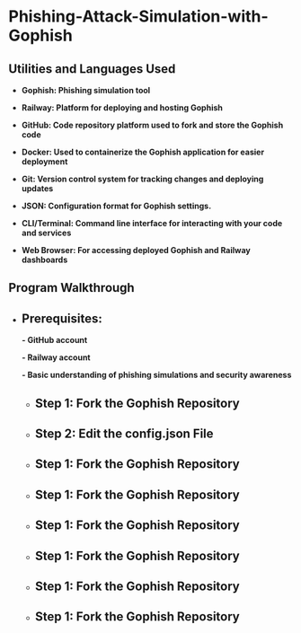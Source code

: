 # Phishing-Attack-Simulation-with-Gophish

<h2>Utilities and Languages Used</h2>

- <b>Gophish: Phishing simulation tool</b> 

- <b>Railway: Platform for deploying and hosting Gophish</b>
  
- <b>GitHub: Code repository platform used to fork and store the Gophish code</b>
  
- <b>Docker: Used to containerize the Gophish application for easier deployment</b>
  
- <b>Git: Version control system for tracking changes and deploying updates</b>

- <b>JSON: Configuration format for Gophish settings.</b>

- <b>CLI/Terminal: Command line interface for interacting with your code and services</b>

- <b>Web Browser: For accessing deployed Gophish and Railway dashboards</b> 


 <h2>Program Walkthrough</h2>
 
- <h2>Prerequisites:</h2>
  
  <b>- GitHub account</b>
  
  <b>- Railway account</b>
  
  <b>- Basic understanding of phishing simulations and security awareness</b>

  - <h2>Step 1: Fork the Gophish Repository</h2>


   - <h2>Step 2: Edit the config.json File</h2>

    - <h2>Step 1: Fork the Gophish Repository</h2>


   - <h2>Step 1: Fork the Gophish Repository</h2>


    - <h2>Step 1: Fork the Gophish Repository</h2>
  

   - <h2>Step 1: Fork the Gophish Repository</h2>


    - <h2>Step 1: Fork the Gophish Repository</h2>



     - <h2>Step 1: Fork the Gophish Repository</h2>
